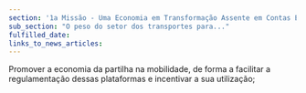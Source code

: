 ```yaml
---
section: '1a Missão - Uma Economia em Transformação Assente em Contas Equilibradas'
sub_section: "O peso do setor dos transportes para..."
fulfilled_date:
links_to_news_articles:
---
```


Promover a economia da partilha na mobilidade, de forma a facilitar a regulamentação dessas plataformas e incentivar a sua utilização;